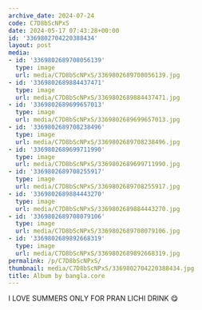 ```yaml
---
archive_date: 2024-07-24
code: C7D8bScNPxS
date: 2024-05-17 07:43:28+00:00
id: '3369802704220388434'
layout: post
media:
- id: '3369802689708056139'
  type: image
  url: media/C7D8bScNPxS/3369802689708056139.jpg
- id: '3369802689884437471'
  type: image
  url: media/C7D8bScNPxS/3369802689884437471.jpg
- id: '3369802689699657013'
  type: image
  url: media/C7D8bScNPxS/3369802689699657013.jpg
- id: '3369802689708238496'
  type: image
  url: media/C7D8bScNPxS/3369802689708238496.jpg
- id: '3369802689699711990'
  type: image
  url: media/C7D8bScNPxS/3369802689699711990.jpg
- id: '3369802689708255917'
  type: image
  url: media/C7D8bScNPxS/3369802689708255917.jpg
- id: '3369802689884443270'
  type: image
  url: media/C7D8bScNPxS/3369802689884443270.jpg
- id: '3369802689708079106'
  type: image
  url: media/C7D8bScNPxS/3369802689708079106.jpg
- id: '3369802689892668319'
  type: image
  url: media/C7D8bScNPxS/3369802689892668319.jpg
permalink: /p/C7D8bScNPxS/
thumbnail: media/C7D8bScNPxS/3369802704220388434.jpg
title: Album by bangla.core
---
```


I LOVE SUMMERS ONLY FOR PRAN LICHI DRINK 😋